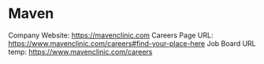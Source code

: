 # Maven

Company Website: https://mavenclinic.com
Careers Page URL: https://www.mavenclinic.com/careers#find-your-place-here
Job Board URL temp: https://www.mavenclinic.com/careers